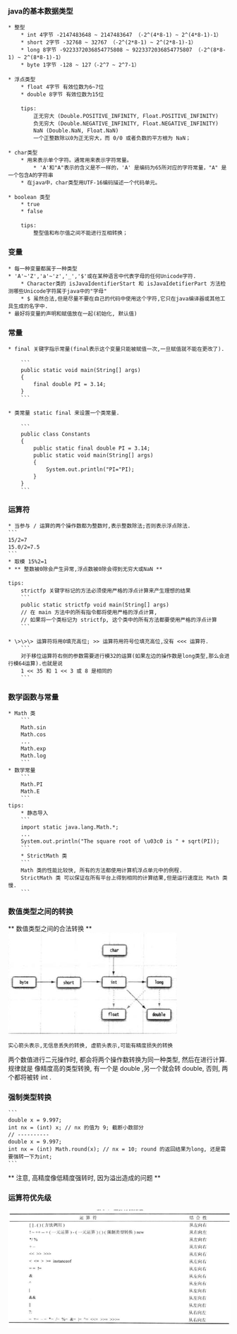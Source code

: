 ### java的基本数据类型
    
    
    
    * 整型
        * int 4字节 -2147483648 ~ 2147483647 （-2^(4*8-1) ~ 2^(4*8-1)-1）
        * short 2字节 -32768 ~ 32767 （-2^(2*8-1) ~ 2^(2*8-1)-1）
        * long 8字节 -9223372036854775808 ~ 9223372036854775807 （-2^(8*8-1) ~ 2^(8*8-1)-1）
        * byte 1字节 -128 ~ 127（-2^7 ~ 2^7-1）
        
    * 浮点类型
        * float 4字节 有效位数为6~7位
        * double 8字节 有效位数为15位
        
        tips:
            正无穷大 (Double.POSITIVE_INFINITY, Float.POSITIVE_INFINITY)
            负无穷大 (Double.NEGATIVE_INFINITY, Float.NEGATIVE_INFINITY)
            NaN (Double.NaN, Float.NaN)
            一个正整数除以0为正无穷大，而 0/0 或者负数的平方根为 NaN；
            
    * char类型
        * 用来表示单个字符。通常用来表示字符常量。
            * 'A'和"A"表示的含义是不一样的，'A' 是编码为65所对应的字符常量，"A" 是一个包含A的字符串
        * 在java中，char类型用UTF-16编码描述一个代码单元。
    
    * boolean 类型
        * true
        * false
        
        tips:
            整型值和布尔值之间不能进行互相转换；
        
        


### 变量
    
    * 每一种变量都属于一种类型
    * 'A'~'Z','a'~'z','_','$'或在某种语言中代表字母的任何Unicode字符.
        * Character类的 isJavaIdentifierStart 和 isJavaIdetifierPart 方法检测哪些Unicode字符属于java中的"字母"
        * $ 虽然合法,但是尽量不要在自己的代码中使用这个字符,它只在java编译器或其他工具生成的名字中.
    * 最好将变量的声明和赋值放在一起(初始化, 默认值)
    
    
### 常量
    
    * final 关键字指示常量(final表示这个变量只能被赋值一次,一旦赋值就不能在更改了).
    
        ```
        public static void main(String[] args)
        {
            final double PI = 3.14;
        }
        ```
        
    * 类常量 static final 来设置一个类常量.
    
        ```
        public class Constants
        {
            public static final double PI = 3.14;
            public static void main(String[] args)
            {
                System.out.println("PI="PI);
            }
        }
        ```
        
        
        
### 运算符

    * 当参与 / 运算的两个操作数都为整数时,表示整数除法;否则表示浮点除法.
    ```
    15/2=7
    15.0/2=7.5
    ```
    * 取模 15%2=1
    * ** 整数被0除会产生异常,浮点数被0除会得到无穷大或NaN **
    
    tips:
        strictfp 关键字标记的方法必须使用严格的浮点计算来产生理想的结果
        ```
        public static strictfp void main(String[] args)
        // 在 main 方法中的所有指令都将使用严格的浮点计算,
        // 如果将一个类标记为 strictfp, 这个类中的所有方法都要使用严格的浮点计算
        ```

    * \>\>\> 运算符将用0填充高位; >> 运算符用符号位填充高位,没有 <<< 运算符.
        ```
        对于移位运算符右侧的参数需要进行模32的运算(如果左边的操作数是long类型,那么会进行模64运算).也就是说
        1 << 35 和 1 << 3 或 8 是相同的
        ```


### 数学函数与常量
    
    * Math 类
        ```
        Math.sin
        Math.cos
        ...
        Math.exp
        Math.log
        ```
    * 数学常量
        ```
        Math.PI
        Math.E
        ```
    tips:
        * 静态导入
        ```
        import static java.lang.Math.*;
        ...
        System.out.println("The square root of \u03c0 is " + sqrt(PI));
        ```
        * StrictMath 类
        ```
        Math 类的性能比较快, 所有的方法都使用计算机浮点单元中的例程.
        StrictMath 类 可以保证在所有平台上得到相同的计算结果,但是运行速度比 Math 类慢.
        ```
        
### 数值类型之间的转换

** 数值类型之间的合法转换 **
![](/assets/java数值类型之间的合法转换.png)

```
实心箭头表示,无信息丢失的转换, 虚箭头表示,可能有精度损失的转换
```

两个数值进行二元操作时, 都会将两个操作数转换为同一种类型, 然后在进行计算.规律就是 像精度高的类型转换, 有一个是 double ,另一个就会转 double, 否则, 两个都将被转 int .

### 强制类型转换
    
    ```
    double x = 9.997;
    int nx = (int) x; // nx 的值为 9; 截断小数部分
    // ----------
    double x = 9.997;
    int nx = (int) Math.round(x); // nx = 10; round 的返回结果为long, 还是需要强转一下为int;
    ```
** 注意, 高精度像低精度强转时, 因为溢出造成的问题 **

### 运算符优先级
![](/assets/java运算符优先级.png)







